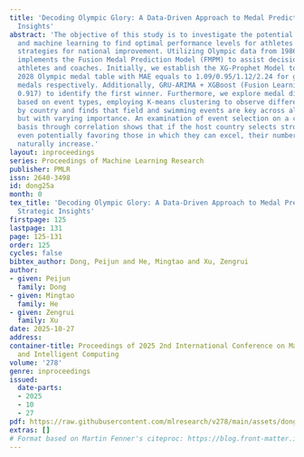 ```yaml
---
title: 'Decoding Olympic Glory: A Data-Driven Approach to Medal Predictions and Strategic
  Insights'
abstract: 'The objective of this study is to investigate the potential of data science
  and machine learning to find optimal performance levels for athletes and maximize
  strategies for national improvement. Utilizing Olympic data from 1986 to 2024, it
  implements the Fusion Medal Prediction Model (FMPM) to assist decision-making for
  athletes and coaches. Initially, we establish the XG-Prophet Model to forecast the
  2028 Olympic medal table with MAE equals to 1.09/0.95/1.12/2.24 for gold/silver/bronze/total
  medals respectively. Additionally, GRU-ARIMA + XGBoost (Fusion Learning, ROC-AUC:
  0.917) to identify the first winner. Furthermore, we explore medal distributions
  based on event types, employing K-means clustering to observe different contributions
  by country and finds that field and swimming events are key across all countries
  but with varying importance. An examination of event selection on a country-to-country
  basis through correlation shows that if the host country selects stronger events,
  even potentially favoring those in which they can excel, their numbers of medals
  naturally increase.'
layout: inproceedings
series: Proceedings of Machine Learning Research
publisher: PMLR
issn: 2640-3498
id: dong25a
month: 0
tex_title: 'Decoding Olympic Glory: A Data-Driven Approach to Medal Predictions and
  Strategic Insights'
firstpage: 125
lastpage: 131
page: 125-131
order: 125
cycles: false
bibtex_author: Dong, Peijun and He, Mingtao and Xu, Zengrui
author:
- given: Peijun
  family: Dong
- given: Mingtao
  family: He
- given: Zengrui
  family: Xu
date: 2025-10-27
address:
container-title: Proceedings of 2025 2nd International Conference on Machine Learning
  and Intelligent Computing
volume: '278'
genre: inproceedings
issued:
  date-parts:
  - 2025
  - 10
  - 27
pdf: https://raw.githubusercontent.com/mlresearch/v278/main/assets/dong25a/dong25a.pdf
extras: []
# Format based on Martin Fenner's citeproc: https://blog.front-matter.io/posts/citeproc-yaml-for-bibliographies/
---
```

